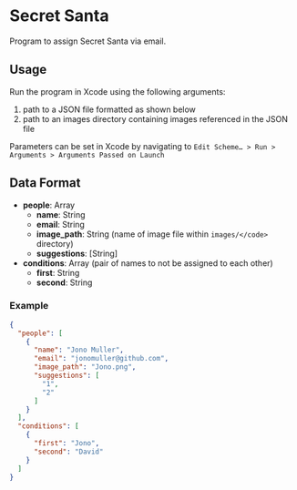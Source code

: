 # Secret Santa
Program to assign Secret Santa via email.

## Usage

Run the program in Xcode using the following arguments:

1. path to a JSON file formatted as shown below
2. path to an images directory containing images referenced in the JSON file

Parameters can be set in Xcode by navigating to ```Edit Scheme… > Run > Arguments > Arguments Passed on Launch```

## Data Format

* **people**: Array
  * **name**: String
  * **email**: String
  * **image_path**: String (name of image file within ```images/</code>``` directory)
  * **suggestions**: [String]
* **conditions**: Array (pair of names to not be assigned to each other)
  * **first**: String
  * **second**: String
  
### Example
  
```json
{
  "people": [
    {
      "name": "Jono Muller",
      "email": "jonomuller@github.com",
      "image_path": "Jono.png",
      "suggestions": [
        "1",
        "2"
      ]
    }
  ],
  "conditions": [
    {
      "first": "Jono",
      "second": "David"
    }
  ]
}
```
